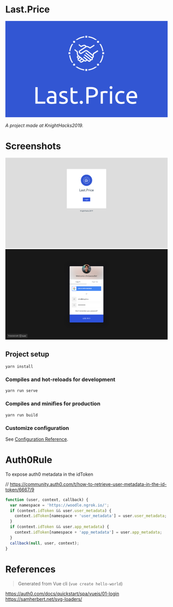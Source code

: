 # Last.Price

![](./screenshots/splash.png)

*A project made at KnightHacks2019.*

# Screenshots

![](./screenshots/login.png)
![](./screenshots/auth0.png)

## Project setup
```
yarn install
```

### Compiles and hot-reloads for development
```
yarn run serve
```

### Compiles and minifies for production
```
yarn run build
```

### Customize configuration
See [Configuration Reference](https://cli.vuejs.org/config/).

# Auth0Rule
To expose auth0 metadata in the idToken

// https://community.auth0.com/t/how-to-retrieve-user-metadata-in-the-id-token/6667/9
```js
function (user, context, callback) {
  var namespace = 'https://woodle.ngrok.io/';
  if (context.idToken && user.user_metadata) {
    context.idToken[namespace + 'user_metadata'] = user.user_metadata;
  }
  if (context.idToken && user.app_metadata) {
    context.idToken[namespace + 'app_metadata'] = user.app_metadata;
  }
  callback(null, user, context);
}
```

# References 

> Generated from Vue cli (`vue create hello-world`)

https://auth0.com/docs/quickstart/spa/vuejs/01-login
https://samherbert.net/svg-loaders/